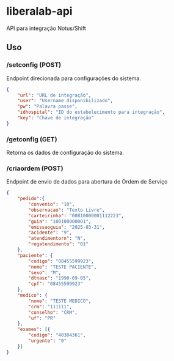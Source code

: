 # liberalab-api

API para integração Notus/Shift

## Uso

### /setconfig (POST)

Endpoint direcionada para configurações do sistema.

```json
{
    "url": "URL de integração",
    "user": "Username disponibilizado",
    "pw": "Palavra passe",
    "idhospital": "ID do estabelecimento para integração",
    "key": "Chave de integração"
}
```

### /getconfig (GET)

Retorna os dados de configuração do sistema.

### /criaordem (POST)

Endpoint de envio de dados para abertura de Ordem de Serviço

```json
{
    "pedido":{
        "convenio": "10",
        "observacao": "Texto Livre",
        "carteirinha": "00810000001112223",
        "guia": "100100000001",
        "emissaoguia": "2025-03-31",
        "acidente": "9",
        "atendimentorn": "N",
        "regatendimento": "01"
    },
    "paciente": {
        "codigo": "08455599923",
        "nome": "TESTE PACIENTE",
        "sexo": "M",
        "dtnasc": "1990-09-05",
        "cpf": "08455599923"
    },
    "medico": {
        "nome": "TESTE MEDICO",
        "crm": "111111",
        "conselho": "CRM",
        "uf": "PR"
    },
    "exames": [{
        "codigo": "40304361",
        "urgente": "0"
    }]
}
```